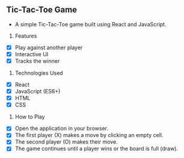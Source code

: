 ## Tic-Tac-Toe Game

* A simple Tic-Tac-Toe game built using React and JavaScript.
1. Features
* [x] Play against another player
* [x] Interactive UI
* [x] Tracks the winner
1. Technologies Used
* [x] React
* [x] JavaScript (ES6+)
* [x] HTML
* [x] CSS
 
1. How to Play
* [x] Open the application in your browser.
* [x] The first player (X) makes a move by clicking an empty cell.
* [x] The second player (O) makes their move.
* [x] The game continues until a player wins or the board is full (draw).